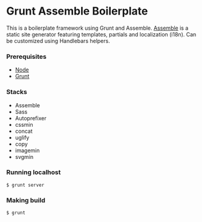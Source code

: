 # Grunt Assemble Boilerplate

This is a boilerplate framework using Grunt and Assemble. [Assemble](http://assemble.io/) is a static site generator featuring templates, partials and localization (i18n). Can be customized using Handlebars helpers.

### Prerequisites

- [Node](http://nodejs.org/download/)
- [Grunt](http://gruntjs.com/getting-started)

### Stacks

- Assemble
- Sass
- Autoprefixer
- cssmin
- concat
- uglify
- copy
- imagemin
- svgmin

### Running localhost

```
$ grunt server
```

### Making build

```
$ grunt
```
